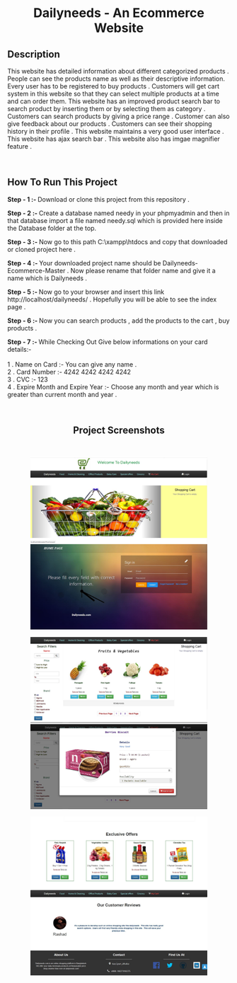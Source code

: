 <h1 align="center">Dailyneeds - An Ecommerce Website</h1>

## Description 


<p>This website has detailed information about different categorized products . People can see the products name as well as their descriptive information. Every user has to be registered to buy products . Customers will get cart system in this website so that they can select multiple products at a time and can order them. This website has an improved product search bar to search product by inserting them or by selecting them as category . Customers can search products by giving a price range . Customer can also give feedback about our products . Customers can see their shopping history in their profile . This website maintains a very good user interface . This website has ajax search bar . This website also has imgae magnifier feature . </p>
<br>

## How To Run This Project

<p><b> Step - 1 :- </b> Download or clone this project from this repository . </p>

<p><b> Step - 2 :- </b> Create a database named needy in your phpmyadmin and then in that database import a file named needy.sql which is provided here inside the Database folder at the top. </p>

<p><b> Step - 3 :- </b> Now go to this path C:\xampp\htdocs and copy that downloaded or cloned project here .  </p>

<p><b> Step - 4 :- </b> Your downloaded project name should be Dailyneeds-Ecommerce-Master . Now please rename that folder name and give it a name which is Dailyneeds . </p>

<p><b> Step - 5 :- </b> Now go to your browser and insert this link http://localhost/dailyneeds/ . Hopefully you will be able to see the index page . </p>

<p><b> Step - 6 :- </b> Now you can search products , add the products to the cart , buy products . </p>

<p><b> Step - 7 :- </b> While Checking Out Give below informations on your card details:- <br><br>
                   1 . Name on Card :- You can give any name .<br>
                   2 . Card Number :- 4242 4242 4242 4242  <br>
                   3 . CVC :- 123 <br>
                   4 . Expire Month and Expire Year :- Choose any month and year which is greater than current month and year .
</p>

<br>


<h2 align="center">Project Screenshots</h2>
<br>

<p align="center">
  <img src="screenshots/dal1.JPG" width="400">
  <img src="screenshots/dal6.JPG" width="400">
</p>

<p align="center">
  <img src="screenshots/dal4.JPG" width="400">
  <img src="screenshots/dal5.JPG" width="400">
</p>

<p align="center">
  <img src="screenshots/dal3.JPG" width="400">
  <img src="screenshots/dal2.JPG" width="400">
</p>  
